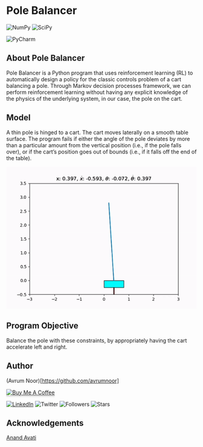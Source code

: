 # Pole Balancer

![NumPy](https://img.shields.io/badge/numpy-%23013243.svg?style=for-the-badge&logo=numpy&logoColor=white) ![SciPy](https://img.shields.io/badge/SciPy-%230C55A5.svg?style=for-the-badge&logo=scipy&logoColor=%white)

![PyCharm](https://img.shields.io/badge/pycharm-143?style=for-the-badge&logo=pycharm&logoColor=black&color=black&labelColor=green)

## About Pole Balancer

Pole Balancer is a Python program that uses reinforcement learning (RL) to automatically design a policy for the classic controls problem of a cart balancing a pole. Through Markov decision processes framework, we can perform reinforcement learning without having any explicit knowledge of the physics of the underlying system, in our case, the pole on the cart.

## Model

A thin pole is hinged to a cart. The cart moves laterally on a smooth table surface. The program fails if either the angle of the pole deviates by more than a particular amount from the vertical position (i.e., if the pole falls over), or if the cart’s position goes out of bounds (i.e., if it falls off the end of the table). 

![Pole being balanced](./images/sample_demo.gif) 

## Program Objective

Balance the pole with these constraints, by appropriately having the cart accelerate left and right.

## Author

(Avrum Noor)[https://github.com/avrumnoor]

<a href="https://www.buymeacoffee.com/avrumnoor" target="_blank"><img src="https://cdn.buymeacoffee.com/buttons/v2/default-blue.png" alt="Buy Me A Coffee" style="height: 41px !important;width: 174px !important;box-shadow: 0px 3px 2px 0px rgba(190, 190, 190, 0.5) !important;-webkit-box-shadow: 0px 3px 2px 0px rgba(190, 190, 190, 0.5) !important;"></a> 

[![LinkedIn](https://img.shields.io/badge/linkedin-%230077B5.svg?style=social&logo=linkedin)](https://www.linkedin.com/in/avrumnoor/) ![Twitter](https://img.shields.io/twitter/follow/avrumnoor?style=social) ![Followers](https://img.shields.io/github/followers/avrumnoor?style=flat-square) ![Stars](https://img.shields.io/badge/stars-104-blue?style=flat-square)


## Acknowledgements

[Anand Avati](https://avati.github.io/)
